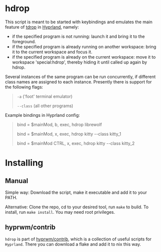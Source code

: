 # hdrop

This script is meant to be started with keybindings and emulates the main feature of [tdrop](https://github.com/noctuid/tdrop) in [Hyprland](https://github.com/hyprwm/Hyprland), namely:

 - if the specified program is not running: launch it and bring it to the foreground.
 - if the specified program is already running on another workspace: bring it to the current workspace and focus it.
 - if the specified program is already on the current workspace: move it to workspace 'special:hdrop', thereby hiding it until called up again by hdrop.

Several instances of the same program can be run concurrently, if different class names are assigned to each instance. Presently there is support for the following flags:

 >`-a` ('foot' terminal emulator)
>
 >`--class` (all other programs)

 Example bindings in Hyprland config:

 >bind = $mainMod, b, exec, hdrop librewolf
>
 >bind = $mainMod, x, exec, hdrop kitty --class kitty_1
>
 >bind = $mainMod CTRL, x, exec, hdrop kitty --class kitty_2
 
# Installing

## Manual

Simple way: Download the script, make it executable and add it to your PATH.

Alternative: Clone the repo, cd to your desired tool, run `make` to build. To install, run
`make install`. You may need root privileges.

## hyprwm/contrib

`hdrop` is part of [hyprwm/contrib](https://github.com/hyprwm/contrib), which is a collection of useful scripts for `Hyprland`. There you can download a flake and add it to nix this way.
